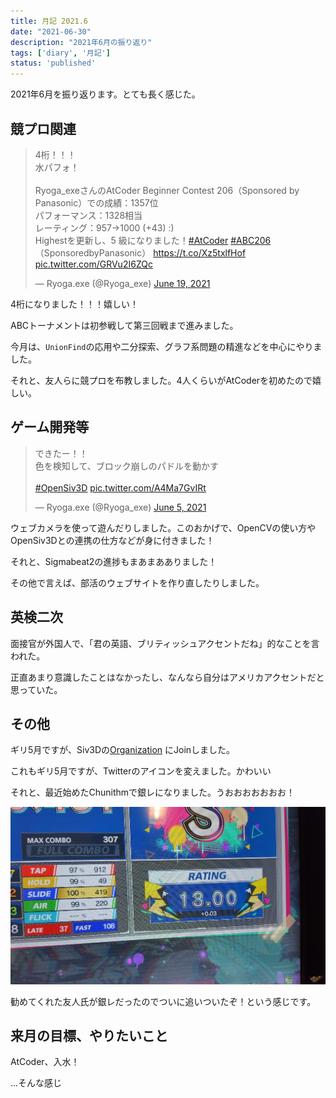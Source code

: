 ```yaml
---
title: 月記 2021.6
date: "2021-06-30"
description: "2021年6月の振り返り"
tags: ['diary', '月記']
status: 'published'
---
```


2021年6月を振り返ります。とても長く感じた。

## 競プロ関連

<blockquote class="twitter-tweet"><p lang="ja" dir="ltr">4桁！！！<br>水パフォ！<br><br>Ryoga_exeさんのAtCoder Beginner Contest 206（Sponsored by Panasonic）での成績：1357位<br>パフォーマンス：1328相当<br>レーティング：957→1000 (+43) :)<br>Highestを更新し、5 級になりました！<a href="https://twitter.com/hashtag/AtCoder?src=hash&amp;ref_src=twsrc%5Etfw">#AtCoder</a> <a href="https://twitter.com/hashtag/ABC206?src=hash&amp;ref_src=twsrc%5Etfw">#ABC206</a>（SponsoredbyPanasonic） <a href="https://t.co/Xz5txlfHof">https://t.co/Xz5txlfHof</a> <a href="https://t.co/GRVu2I6ZQc">pic.twitter.com/GRVu2I6ZQc</a></p>&mdash; Ryoga.exe (@Ryoga_exe) <a href="https://twitter.com/Ryoga_exe/status/1406250133222608900?ref_src=twsrc%5Etfw">June 19, 2021</a></blockquote>

4桁になりました！！！嬉しい！

ABCトーナメントは初参戦して第三回戦まで進みました。

今月は、`UnionFind`の応用や二分探索、グラフ系問題の精進などを中心にやりました。

それと、友人らに競プロを布教しました。4人くらいがAtCoderを初めたので嬉しい。

## ゲーム開発等

<blockquote class="twitter-tweet"><p lang="ja" dir="ltr">できたー！！<br>色を検知して、ブロック崩しのパドルを動かす<br><br> <a href="https://twitter.com/hashtag/OpenSiv3D?src=hash&amp;ref_src=twsrc%5Etfw">#OpenSiv3D</a> <a href="https://t.co/A4Ma7GvIRt">pic.twitter.com/A4Ma7GvIRt</a></p>&mdash; Ryoga.exe (@Ryoga_exe) <a href="https://twitter.com/Ryoga_exe/status/1401098907195559938?ref_src=twsrc%5Etfw">June 5, 2021</a></blockquote>

ウェブカメラを使って遊んだりしました。このおかげで、OpenCVの使い方やOpenSiv3Dとの連携の仕方などが身に付きました！

それと、Sigmabeat2の進捗もまあまあありました！

その他で言えば、部活のウェブサイトを作り直したりしました。

## 英検二次

面接官が外国人で、「君の英語、ブリティッシュアクセントだね」的なことを言われた。

正直あまり意識したことはなかったし、なんなら自分はアメリカアクセントだと思っていた。

## その他

ギリ5月ですが、Siv3Dの[Organization](https://github.com/Siv3D) にJoinしました。

これもギリ5月ですが、Twitterのアイコンを変えました。かわいい

それと、最近始めたChunithmで銀レになりました。うおおおおおおお！

![Chart](./silver.jpg)

勧めてくれた友人氏が銀レだったのでついに追いついたぞ！という感じです。


## 来月の目標、やりたいこと

AtCoder、入水！

...そんな感じ
